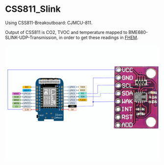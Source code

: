 # CSS811_Slink

Using CSS811-Breakoutboard: CJMCU-811.

Output of CSS811 is CO2, TVOC and temperature   mapped to BME680-SLINK-UDP-Transmission, in order to 
get these readings in [FHEM](https://forum.fhem.de/index.php). 

![CSS_WemosD1](https://github.com/juergs/CSS811_Slink/blob/master/Wemos_D1_CSS811.png)
 



